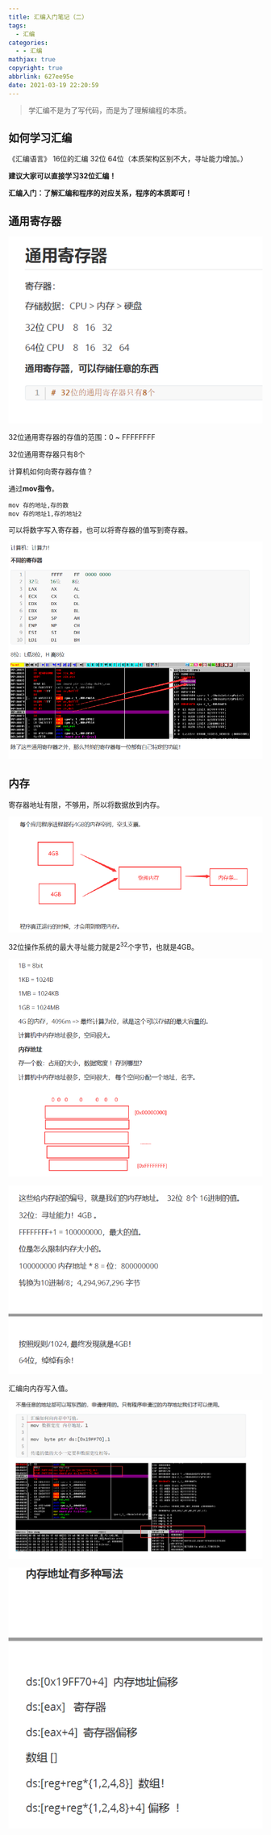 ```yaml
---
title: 汇编入门笔记（二）
tags:
  - 汇编
categories:
  - - 汇编
mathjax: true
copyright: true
abbrlink: 627ee95e
date: 2021-03-19 22:20:59
---
```


> 学汇编不是为了写代码，而是为了理解编程的本质。

<!--more-->

## 如何学习汇编

《汇编语言》 16位的汇编 32位 64位（本质架构区别不大，寻址能力增加。）

**建议大家可以直接学习32位汇编！**

**汇编入门：了解汇编和程序的对应关系，程序的本质即可！**

## 通用寄存器

![image-20210319223115888](汇编入门笔记（二）/image-20210319223115888.png)

32位通用寄存器的存值的范围：0 ~ FFFFFFFF

32位通用寄存器只有8个

计算机如何向寄存器存值？

通过**mov指令**。

```aseembly
mov 存的地址,存的数
mov 存的地址1,存的地址2
```

可以将数字写入寄存器，也可以将寄存器的值写到寄存器。

![image-20210319223856408](汇编入门笔记（二）/image-20210319223856408.png)

## 内存

寄存器地址有限，不够用，所以将数据放到内存。

![image-20210319224440106](汇编入门笔记（二）/image-20210319224440106.png)

32位操作系统的最大寻址能力就是$2^{32}$个字节，也就是4GB。

![image-20210319225424942](汇编入门笔记（二）/image-20210319225424942.png)

![image-20210319225853237](汇编入门笔记（二）/image-20210319225853237.png)

汇编向内存写入值。

![image-20210319230235118](汇编入门笔记（二）/image-20210319230235118.png)

![image-20210319230803539](汇编入门笔记（二）/image-20210319230803539.png)